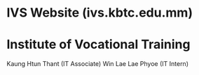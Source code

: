 # IVS Website (ivs.kbtc.edu.mm)
Institute of Vocational Training
=======

Kaung Htun Thant (IT Associate)
Win Lae Lae Phyoe (IT Intern)

